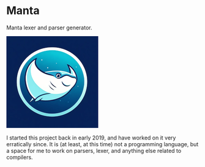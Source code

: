 # Manta
Manta lexer and parser generator.

![Alt text](images/manta.png)

I started this project back in early 2019, and have worked on it very erratically since. 
It is (at least, at this time) not a programming language, but a space for me to work on 
parsers, lexer, and anything else related to compilers.